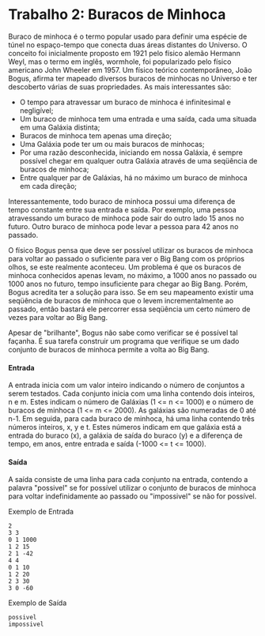 # Trabalho 2: **Buracos de Minhoca**

Buraco de minhoca é o termo popular usado para definir uma espécie de túnel no espaço-tempo que conecta duas áreas distantes do Universo. O conceito foi inicialmente proposto em 1921 pelo físico alemão Hermann Weyl, mas o termo em inglês, wormhole, foi popularizado pelo físico americano John Wheeler em 1957. Um físico teórico contemporâneo, João Bogus, afirma ter mapeado diversos buracos de minhocas no Universo e ter descoberto várias de suas propriedades. As mais interessantes são:  

  - O tempo para atravessar um buraco de minhoca é infinitesimal e negligível;  
  - Um buraco de minhoca tem uma entrada e uma saída, cada uma situada em uma Galáxia distinta;  
  - Buracos de minhoca tem apenas uma direção;  
  - Uma Galáxia pode ter um ou mais buracos de minhocas;  
  - Por uma razão desconhecida, iniciando em nossa Galáxia, é sempre possível chegar em qualquer outra Galáxia através de uma seqüência de buracos de minhoca;  
  - Entre qualquer par de Galáxias, há no máximo um buraco de minhoca em cada direção;  

Interessantemente, todo buraco de minhoca possui uma diferença de tempo constante entre sua entrada e saída. Por exemplo, uma pessoa atravessando um buraco de minhoca pode sair do outro lado 15 anos no futuro. Outro buraco de minhoca pode levar a pessoa para 42 anos no passado.  

O físico Bogus pensa que deve ser possível utilizar os buracos de minhoca para voltar ao passado o suficiente para ver o Big Bang com os próprios olhos, se este realmente aconteceu. Um problema é que os buracos de minhoca conhecidos apenas levam, no máximo, a 1000 anos no passado ou 1000 anos no futuro, tempo insuficiente para chegar ao Big Bang. Porém, Bogus acredita ter a solução para isso. Se em seu mapeamento existir uma seqüência de buracos de minhoca que o levem incrementalmente ao passado, então bastará ele percorrer essa seqüência um certo número de vezes para voltar ao Big Bang.  

Apesar de "brilhante", Bogus não sabe como verificar se é possível tal façanha. É sua tarefa construir um programa que verifique se um dado conjunto de buracos de minhoca permite a volta ao Big Bang.  

#### Entrada  

A entrada inicia com um valor inteiro indicando o número de conjuntos a serem testados. Cada conjunto inicia com uma linha contendo dois inteiros, n e m. Estes indicam o número de Galáxias (1 <= n <= 1000) e o número de buracos de minhoca (1 <= m <= 2000). As galáxias são numeradas de 0 até n-1. Em seguida, para cada buraco de minhoca, há uma linha contendo três números inteiros, x, y e t. Estes números indicam em que galáxia está a entrada do buraco (x), a galáxia de saída do buraco (y) e a diferença de tempo, em anos, entre entrada e saída (-1000 <= t <= 1000).  

#### Saída  
A saída consiste de uma linha para cada conjunto na entrada, contendo a palavra "possivel" se for possível utilizar o conjunto de buracos de minhoca para voltar indefinidamente ao passado ou "impossivel" se não for possível.  

Exemplo de Entrada
```
2
3 3
0 1 1000
1 2 15
2 1 -42
4 4
0 1 10
1 2 20
2 3 30
3 0 -60
```

Exemplo de Saída
```
possivel
impossivel
```
